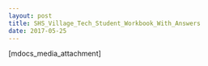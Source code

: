 ```yaml
---
layout: post
title: SHS_Village_Tech_Student_Workbook_With_Answers
date: 2017-05-25
---
```


[mdocs_media_attachment]